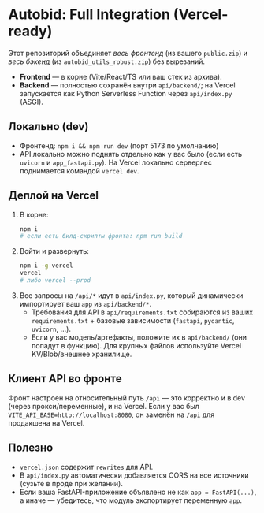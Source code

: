 # Autobid: Full Integration (Vercel-ready)

Этот репозиторий объединяет *весь фронтенд* (из вашего `public.zip`) и *весь бэкенд* (из `autobid_utils_robust.zip`) без вырезаний.
- **Frontend** — в корне (Vite/React/TS или ваш стек из архива).
- **Backend** — полностью сохранён внутри `api/backend/`; на Vercel запускается как Python Serverless Function через `api/index.py` (ASGI).

## Локально (dev)
- Фронтенд: `npm i && npm run dev` (порт 5173 по умолчанию)
- API локально можно поднять отдельно как у вас было (если есть `uvicorn` и `app_fastapi.py`). На Vercel локально серверлес поднимается командой `vercel dev`.

## Деплой на Vercel
1. В корне:
   ```bash
   npm i
   # если есть билд-скрипты фронта: npm run build
   ```
2. Войти и развернуть:
   ```bash
   npm i -g vercel
   vercel
   # либо vercel --prod
   ```
3. Все запросы на `/api/*` идут в `api/index.py`, который динамически импортирует ваш `app` из `api/backend/*`.
   - Требования для API в `api/requirements.txt` собираются из ваших `requirements.txt` + базовые зависимости (`fastapi`, `pydantic`, `uvicorn`, ...).
   - Если у вас модель/артефакты, положите их в `api/backend/` (они попадут в функцию). Для крупных файлов используйте Vercel KV/Blob/внешнее хранилище.

## Клиент API во фронте
Фронт настроен на относительный путь `/api` — это корректно и в dev (через прокси/переменные), и на Vercel.
Если у вас был `VITE_API_BASE=http://localhost:8080`, он заменён на `/api` для продакшена на Vercel.

## Полезно
- `vercel.json` содержит `rewrites` для API.
- В `api/index.py` автоматически добавляется CORS на все источники (сузьте в проде при желании).
- Если ваша FastAPI-приложение объявлено не как `app = FastAPI(...)`, а иначе — убедитесь, что модуль экспортирует переменную `app`.